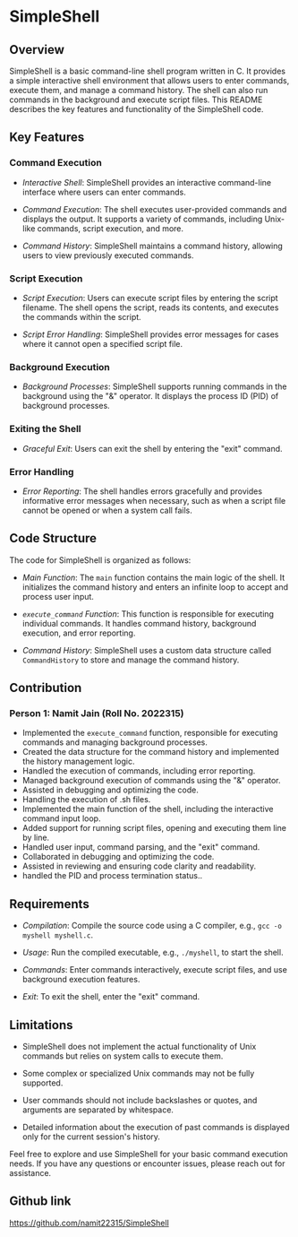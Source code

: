 # SimpleShell

## Overview

SimpleShell is a basic command-line shell program written in C. It provides a simple interactive shell environment that allows users to enter commands, execute them, and manage a command history. The shell can also run commands in the background and execute script files. This README describes the key features and functionality of the SimpleShell code.

## Key Features

### Command Execution

- *Interactive Shell*: SimpleShell provides an interactive command-line interface where users can enter commands.

- *Command Execution*: The shell executes user-provided commands and displays the output. It supports a variety of commands, including Unix-like commands, script execution, and more.

- *Command History*: SimpleShell maintains a command history, allowing users to view previously executed commands.

### Script Execution

- *Script Execution*: Users can execute script files by entering the script filename. The shell opens the script, reads its contents, and executes the commands within the script.

- *Script Error Handling*: SimpleShell provides error messages for cases where it cannot open a specified script file.

### Background Execution

- *Background Processes*: SimpleShell supports running commands in the background using the "&" operator. It displays the process ID (PID) of background processes.

### Exiting the Shell

- *Graceful Exit*: Users can exit the shell by entering the "exit" command.

### Error Handling

- *Error Reporting*: The shell handles errors gracefully and provides informative error messages when necessary, such as when a script file cannot be opened or when a system call fails.

## Code Structure

The code for SimpleShell is organized as follows:

- *Main Function*: The `main` function contains the main logic of the shell. It initializes the command history and enters an infinite loop to accept and process user input.

- *`execute_command` Function*: This function is responsible for executing individual commands. It handles command history, background execution, and error reporting.

- *Command History*: SimpleShell uses a custom data structure called `CommandHistory` to store and manage the command history.

## Contribution

### Person 1: Namit Jain (Roll No. 2022315)

- Implemented the `execute_command` function, responsible for executing commands and managing background processes.
- Created the data structure for the command history and implemented the history management logic.
- Handled the execution of commands, including error reporting.
- Managed background execution of commands using the "&" operator.
- Assisted in debugging and optimizing the code.
- Handling the execution of .sh files.
- Implemented the main function of the shell, including the interactive command input loop.
- Added support for running script files, opening and executing them line by line.
- Handled user input, command parsing, and the "exit" command.
- Collaborated in debugging and optimizing the code.
- Assisted in reviewing and ensuring code clarity and readability.
- handled the PID and process termination status..


## Requirements

- *Compilation*: Compile the source code using a C compiler, e.g., `gcc -o myshell myshell.c`.

- *Usage*: Run the compiled executable, e.g., `./myshell`, to start the shell.

- *Commands*: Enter commands interactively, execute script files, and use background execution features.

- *Exit*: To exit the shell, enter the "exit" command.

## Limitations

- SimpleShell does not implement the actual functionality of Unix commands but relies on system calls to execute them.

- Some complex or specialized Unix commands may not be fully supported.

- User commands should not include backslashes or quotes, and arguments are separated by whitespace.

- Detailed information about the execution of past commands is displayed only for the current session's history.

Feel free to explore and use SimpleShell for your basic command execution needs. If you have any questions or encounter issues, please reach out for assistance.

## Github link
https://github.com/namit22315/SimpleShell
